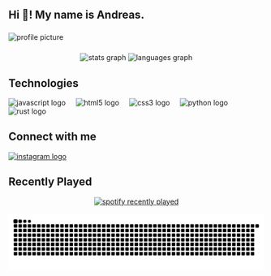 ## Hi 👋! My name is Andreas.

###

<div align="centre">
  <img src="https://avatars.githubusercontent.com/u/81166794?v=4" height="150" alt="profile picture" />
</div>

###

<div align="center">
  <img src="https://github-readme-stats.vercel.app/api?username=andreaslam&hide_title=false&hide_rank=false&show_icons=true&include_all_commits=true&count_private=true&disable_animations=false&theme=dark&locale=en&hide_border=false" height="150" alt="stats graph" />
  <img src="https://github-readme-stats.vercel.app/api/top-langs?username=andreaslam&locale=en&hide_title=false&layout=compact&card_width=320&langs_count=5&theme=dark&hide_border=false" height="150" alt="languages graph" />
</div>

###

## Technologies

<div align="left">
  <img src="https://img.shields.io/badge/JavaScript-F7DF1E?logo=javascript&logoColor=black&style=for-the-badge" height="30" alt="javascript logo" />
  <img width="12" />
  <img src="https://img.shields.io/badge/HTML5-E34F26?logo=html5&logoColor=white&style=for-the-badge" height="30" alt="html5 logo" />
  <img width="12" />
  <img src="https://img.shields.io/badge/CSS3-1572B6?logo=css3&logoColor=white&style=for-the-badge" height="30" alt="css3 logo" />
  <img width="12" />
  <img src="https://img.shields.io/badge/Python-3776AB?logo=python&logoColor=white&style=for-the-badge" height="30" alt="python logo" />
  <img width="12" />
  <img src="https://img.shields.io/badge/Rust-000000?logo=rust&logoColor=white&style=for-the-badge" height="30" alt="rust logo" />
</div>

## Connect with me

<div align="left">
  <a href="https://www.instagram.com/itsandreasl/" target="_blank">
    <img src="https://img.shields.io/static/v1?message=Instagram&logo=instagram&label=&color=E4405F&logoColor=white&labelColor=&style=for-the-badge" height="35" alt="instagram logo" />
  </a>
</div>

## Recently Played

<div align="center">
  <a href="https://spotify-recently-played-readme.vercel.app/api?user=n7lcmnrof3xg759lc356x9gal" target="_blank">
<img src="https://spotify-recently-played-readme.vercel.app/api?user=n7lcmnrof3xg759lc356x9gal" height="150" alt="spotify recently played" />
  </a>
</div>

<br clear="both">

<img src="https://raw.githubusercontent.com/andreaslam/andreaslam/output/snake.svg" alt="Snake animation" />

###

